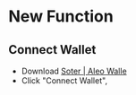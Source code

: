 # New Function

## Connect Wallet

- Download [Soter | Aleo Walle](aleo123.com)
- Click "Connect Wallet",